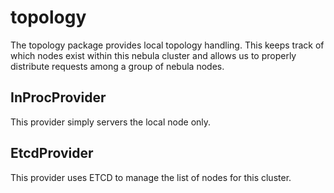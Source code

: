 # topology

The topology package provides local topology handling. This keeps track
of which nodes exist within this nebula cluster and allows us to properly
distribute requests among a group of nebula nodes.

## InProcProvider

This provider simply servers the local node only.

## EtcdProvider

This provider uses ETCD to manage the list of nodes for this cluster.
